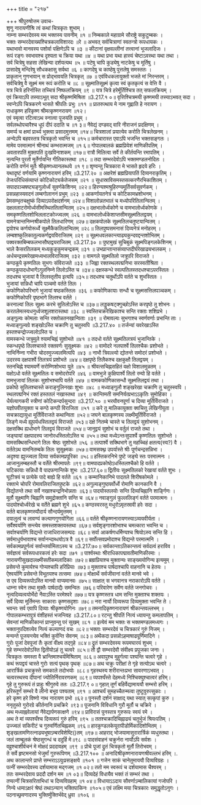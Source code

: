 +++
title = "२१७"

+++
श्रीपुरुषोत्तम उवाच-  
शृणु नारायणीश्रि त्वं कथां चित्रकृतः शुभाम् ।  
नाम्ना सम्भरदेवस्य मम भक्तस्य पावनीम् ॥१ ॥
निम्बकाले महाग्रामे सौराष्ट्रे सकुटुम्बकः ।  
भक्तः सम्भरदेवाख्यश्चित्रकलाविशारदः ॥रे ॥
अभवत् सर्वचित्राणां स्वतन्त्रो रूपधायकः ।  
यथाभावो मानवस्य पशोर्वा पक्षिणेऽपि च ॥३ ॥
कीटानां वृक्षवल्लीनां तत्त्वानां भूजलादिजः ।  
रूपं रङ्गः स्वभावश्च दृश्यता च क्रिया यथा ॥४ ॥
यथा प्रभा यथा हास्यं चेष्टाऽवस्था यथा तथा ।  
सर्व चित्रेषु सहसा लेखिन्या दर्शयत्यथ ॥५ ॥
पटेषु चापि कुड्येषु नाटकेषु च मूर्तिषु ।  
प्रासादेषु मन्दिरेषु सौधकक्षासु सर्वथा ॥६ ॥
कागदेषु च काष्ठेषु पुत्तलेषु समस्ततः ।  
प्राकृतान् गुणभावान् स प्रोद्भावयति चित्रकृत् ॥७ ॥
एवंविधकलायुक्तो भजते मां निरन्तरम् ।  
सर्वचित्रेषु वै सूक्ष्मं मम रूपं करोति च ॥८ ॥
सूक्ष्मातिसूक्ष्मं कृत्वा स्वं कृतकृत्यं स वेत्ति वै ।  
यत्र चित्रे हरिर्नास्ति तच्चित्रं निष्फलक्रियम् ॥९ ॥
यत्र चित्रे हरेर्मूर्तिश्चित्र तत् सफलक्रियम् ।  
एवं क्रियाऽपि तस्याऽभूत् सदा श्रीकृष्णमिश्रिता ॥3.217.१ ०॥
वृत्तिश्चित्रमयी कृष्णमयी तस्याऽभवत् सदा ।  
स्वप्नेऽपि चित्रकरणे भासते श्रीपतिः प्रभुः ॥११ ॥
प्रातरुत्थाय मे नाम गृह्णाति हे नरायण ।  
राधाकृष्ण हरिकृष्ण श्रीमत्कृष्णनरायण ॥१२।  
एवं स्मृत्वा रटित्वाऽथ स्नात्वा पूजयति प्रभुम् ।  
सर्वलब्धोपचारैश्च धूपं दीपं ददाति च ॥१ ३॥
नैवेद्यं दण्डवद् वारि नीराजनं प्रदक्षिणम् ।  
समर्प्य च क्षमां प्रार्थ्य भुक्त्वा प्रसादमुत्तमम् ॥१४॥
चित्रशालां प्रयात्येव करोति चित्रलेखनम् ।  
अन्येऽपि बहवस्तत्र चित्रकृतो भवन्ति च ॥१५॥
कर्मचारास्त एवाऽपि भजन्ति भक्तसङ्गतः ।  
मामेव परमात्मानं श्रीनाथं कम्भरात्मजम् ॥१ ६॥
गोपालबालकं ब्रह्मप्रियेशं माणिकीपतिम् ।  
अवतारपतिं मुक्तपतिं दुःखविनाशकम् ॥१७॥
रात्रौ मिलित्वा सर्वे ते कीर्तयन्ति रमापतिम् ।  
नृत्यन्ति पुरतो मूर्तेर्गायन्ति गीतिकास्तथा ॥१८ ॥
तदा सम्भरदेवोऽपि भक्तमण्डलनोदितः ।  
करोति वर्णनं मूर्तेः श्रीकृष्णध्यानलब्धये ॥१ ९॥
शृण्वन्तु चित्रकारा मे भासते हृदये हरिः ।  
यथादृष्टं वर्णयामि कृष्णनारायणं हरिम् ॥3.217.२० ॥
अक्षरेशं ब्रह्मप्रियापतिं दिव्यनराकृतिम् ।  
तेजःपरिधिसंव्याप्तं कोटिकोट्यर्कतेजसम् ॥२१ ॥
सुधास्राविसमस्तसत्करणैरभिकाशितम् ।  
सपादपञ्चषष्ट्यङ्गुलोर्ध्वं सुवर्णकेशिनम् ॥२२॥
हिरण्यश्मश्रुहिरण्यमूर्तिसर्वसुवर्णकम् ।  
प्रसन्नहास्यवदनं लम्बगोलाननं प्रभुम् ॥२३ ॥
आकर्णायतनेत्रं च कोटिकामभ्रशोभनम् ।  
प्रेमसम्भृतचक्षुष्कं दिव्याऽपरोक्षदर्शनम् ॥२४॥
विशालोन्नतभालं च मध्योपरितिलान्वितम् ।  
दक्षललाटरोमोर्ध्वसीमस्थिततिलान्वितम् ॥२५॥
दक्षभालोर्ध्वकोणे च वामभालोर्ध्वकोणके ।  
समकृष्णतिलशोभिललाटकोज्ज्वलम् ॥२६ ॥
वामभालोर्ध्वकेशाप्तसीमसूक्ष्मतिलद्वयम् ।  
वामनेत्रान्तनिम्नश्रीकपोले तिलधारिणम् ॥२७॥
दक्षकपोलके सूक्ष्मतिलचतुष्टयान्वितम् ।  
द्वयोश्च कर्णयोरूर्ध्वे सूक्ष्मैकैकतिलान्वितम् ॥२८॥
तिलपुष्पसमनासं दिव्यनेत्रं मनोहरम् ।  
लम्बशष्कुलिकातुल्यकर्णद्वयविराजितम् ॥२९ ॥
सूक्ष्मधवलकान्त्याढ्यकुन्दवद्दन्तशोभितम् ।  
पक्वरक्तबिम्बफलभासौष्ठद्वयराजितम् ॥3.217.३० ॥
पुष्टमुखं सुचिबुकं सूक्ष्मपिङ्गलकेशिनम् ।  
भाले कैसरतिलकम् मध्यकुङ्कुमचन्द्रकम् ॥३१ ॥
उभप्रान्तान्तसंव्याप्तदीर्घरेखाढ्यभालकम् ।  
अर्धचन्द्रसमरेखामध्यभालविराजितम् ॥३२ ॥
वामगले सूक्ष्मतिलो जत्रूपरि विराजते ।  
कण्ठकूपे कृष्णतिलः सुभगः संविराजते ॥३३ ॥
जिह्वा रक्तस्थलपद्मनिभा सरस्वतीश्रिता ।  
कण्ठकूपादधोभागेंऽगुलनिम्ने तिलोऽस्ति च ॥३४॥
दक्षस्कन्धे स्वल्पतिलस्तदधश्चाऽपरस्तिलः ।  
तदधश्च भुजायां वै तिलस्तृतीय इत्यपि ॥३५॥
तदधश्च चतुर्थोऽपि वर्तते च शुभस्तिलः ।  
भुजायां सन्निधौ चापि पञ्चमो वर्तते तिलः ।  
कफोणिकोपरिभागे भुजायां षष्ठकस्तिलः ॥३६ ॥
कफोणिकायाः सन्धौ च सूक्ष्मसत्तिलपञ्चकम् ।  
कफोणिकोपरि पृष्ठभागे तिलश्च वर्तते ।  
करनाल्यां तिलः सूक्ष्मः करभे सुतिलोऽस्ति च ॥३७॥
लड्डुकषट्क्गुच्छोऽस्ति करपृष्ठे तु शोभनः ।  
करतलेमत्स्यधनुर्ध्वजशूलशरास्तथा ॥३८ ॥
स्वस्तिचक्ररेखिकाश्च सन्ति रक्ताः शशिप्रभे ।  
अङ्गुल्यः कोमलाः सन्ति रक्तोन्नतनखान्विताः ॥३९ ॥
रोमावल्यः सुभगाश्च स्वर्णवर्णाः प्रभान्ति ताः ।  
मध्याङ्गुल्यग्रे शङ्खोऽस्ति चक्राणि तु चतुस्वपि ॥3.217.४० ॥
तर्जन्यां यवरेखाऽस्ति हस्तश्चन्द्रोज्ज्वलोऽस्ति च ।  
वामस्कन्धे जत्रुमूले श्यामचिह्नं सुशोभते ॥४१ ॥
तदधो वर्तते सूक्ष्मतिलत्रयं भुजान्तिके ।  
स्कन्धपृष्ठे तिलश्चास्ते रक्तवर्णः सुसूक्ष्मकः ॥४२ ॥
वामोदरे नलपार्श्वे तिलश्चैकः प्रशोभते ।  
नाभिर्निम्ना गभीरा चोदरमुज्ज्वलमित्यपि ॥४३ ॥
नाभौ त्रिवल्ल्यो द्योतन्ते समोदरं प्रशोभते ।  
उदरस्य दक्षपार्श्वे तिलत्रयं प्रशोभते ॥४४॥
दक्षपृष्ठे तिलैकश्च दक्षकुक्षौ तिलद्वयम् ।  
स्तनचिह्ने श्यामवर्णे सरोम्णिशोभया युते ॥४५ ॥
श्रीवत्सचिह्नसहितं वक्षो विशालमुन्नतम् ।  
वक्षोऽधो वर्तते सूक्ष्मतिलः व समोदरोपरि ॥४६ ॥
वामभुजे कुक्षिपार्श्वे तिलो रम्यो हि वर्तते ।  
वामभुजायां तिलकः सुशोभश्चापि वर्तते ॥४७ ॥
वामकफोणिकासन्धौ सूक्ष्मतिलद्वयं तथा ।  
प्रकोष्ठे सुतिलश्चास्ते कराङ्गुलिनखाः शुभाः ॥४८ ॥
मध्याङ्गुलौ शङ्खरेखा चक्राणि तु चतुस्स्वपि ।  
स्थलपद्मनिभं रक्तं हस्ततलं नखास्तथा ॥४९ ॥
कान्तिमती समनिर्यत्प्रभाऽऽकृतिः सुमोहिका ।  
धैर्यत्यागकरी स्त्रीणां कोटिकन्दर्पसुन्दरा ॥3.217.५० ॥
भरयौवनपूर्णा च दिव्या मूर्तिर्विराजते ।  
यज्ञोपवीतयुक्ता च कण्ठे कण्ठी विराजिता ॥५१ ॥
करे तु मालिकायुक्ता क्वचित्तु लेखिनीयुता ।  
सचक्राद्यायुधा मूर्तिर्विराजते कथान्विता ॥५२॥
जघने बालकृष्णस्य लक्ष्मीमूर्तिर्विराजते ।  
लिङ्गे मध्ये ह्युपर्यधस्तिलद्वयं विराजते ॥५३॥
दक्षे नितम्बे चास्ते च तिलद्वयं सुशोभनम् ।  
दक्षसक्थि ह्यधोभागे तिलद्वयं विराजते ॥५४॥
जानुद्वयं सुशोभं च वर्तुलं राजते तथा ।  
जङ्घायां दक्षपादस्य जानोरधस्तिलोऽस्ति च ॥५५॥
तथा मध्येऽन्तःसुपार्श्वे कृष्णतिलः सुशोभते ।  
वामसक्थिसन्धिभागे तिलः श्रेष्ठः सुशोभते ॥५६ ॥
तत्पार्श्वे सक्थिभागे तु महच्चिहं क्षतत्य(स्य?) वै ।  
वर्ततेऽथ वामनितम्बके तिलः सुसूक्ष्मकः ॥५७॥
वामसक्थ्न उपर्यास्ते श्रीः पूर्णचन्द्रसन्निभा ।  
अदृश्या ह्युज्ज्वला दिव्या सर्वकामप्रपूरिका ॥५८॥
हस्तिकरनिभे पुष्टे जङ्घे स्तः परमात्मनः ।  
आजानुलम्बहस्तौ च वर्तेते श्रीरमापतेः ॥९९॥
वामपादप्रकोष्ठेऽधस्तिलश्चैको हि वर्तते ।  
घटिकायाः सन्निधौ वै पादफणान्तिके शुभः ॥3.217.६०॥
द्वितीयः सूक्ष्मतिलको रेखायां वर्तते शुभः ।  
घूटीत्रयं च प्रत्येके पादे बाह्ये हि वर्तते ॥६१ ॥
कम्मानिकानिभे पादतले शिरीषकोमले ।  
रक्ताभे चोपरि रोमावलिराजितपुष्टके ॥६२॥
अगुल्यङ्गुष्ठपर्वोर्ध्वे रोमाणि कानकानि वै ।  
विद्योतन्ते तथा सर्वे नखाश्चन्द्रनिभोन्नताः ॥६३॥
पादयोस्तलयोः सन्ति दिव्यचिह्नानि शार्ङ्गिणः ।  
मूर्तौ सूक्ष्माणि चिह्नानि समुद्रोक्तानि सन्ति च ॥६४॥
नवाङ्गुलं फुल्ललिङ्गं वर्तते परमात्मनः ।  
पादयोश्चोर्ध्वरेखे च वर्तेते ब्रह्मगे शुभे ॥६५॥
कण्ठस्वरस्तु मधुरोऽमृतस्रावी हरेः सदा ।  
वर्तते बालकृष्णस्यौदार्य सौन्दर्यमुत्तमम् ।  
दयालुत्वं च लावण्यं कल्याणगुणयोगिता ॥६६॥
वर्तते श्रीकृष्णनारायणस्याऽव्ययवीर्यता ।  
सर्वैश्वर्याणि सन्त्येव समस्तशक्तयस्तथा ॥६७॥
सर्वशृङ्गारशोभाश्च चमत्कारा भवन्ति च ।  
सर्वाश्चर्याणि विद्यन्ते राजाधिराजसम्पदः ॥६८॥
सर्वा आकर्षणधर्मिण्यश्च श्रियोऽस्य सन्ति हि ।  
सर्वमाधुर्यभावाश्च सर्वानन्दाब्धयोऽत्र वै ॥६९॥
सर्वोत्सवप्रमोदाश्च विद्यन्ते परमात्मनि ।  
सर्वकामप्रपूर्णत्वं सर्वान्तर्यामिताऽस्य च ॥3.217.७०॥
सर्वकान्ताऽतिकान्तत्वं सर्वदत्वं हराविव ।  
सर्वज्ञत्वं सर्वरूपधारकत्वं हरेः सदा ॥७१ ॥
पार्श्वस्थाः श्रीराधिकापद्मावतीमाणिकीरमाः ।  
नारायणीसुखदालक्ष्मीसतीकमलादिकाः ॥७२॥
ब्रह्मप्रियाश्च मुक्तान्यः साङ्ख्ययोगिन्य इत्यमुम् ।  
प्रसेवन्ते कुमार्यश्च गोप्यश्चापि हरिप्रियाः ॥७३॥
मुक्ताश्च पार्षदाश्चापि वाहनानि च हेतयः ।  
ऐश्वर्याणि प्रसेवन्ते विभूतयश्च तत्समा ॥७४॥
मोक्षार्थे सर्वजीवानां वर्तते मानवे भवे ।  
स एव दिव्यरूपोऽस्ति मानवो वाप्यमानवः ॥७५॥
साक्षात् स भगवानत्र नराकारोऽपि वर्तते ।  
धाम्ना स्वेन तथा मुक्तैः पार्षदाद्यैः समन्वितः ॥७६॥
परिवारेण सर्वेण वर्तते जनगोचरः ।  
नृत्वदिव्यत्वयोर्भेदो नैवाऽस्ति परमेश्वरे ॥७७॥
यत्र कृष्णस्तत्र धाम सन्ति मुक्ताश्च शक्तयः ।  
सर्वे दिव्या मूर्तिमन्तः साकाराः कृष्णसदृशाः ॥७८॥
नरा नार्यो दिव्यरूपा दिव्यमुक्ता भवन्ति ते ।  
भवन्तः सर्व एवापि दिव्याः श्रीकृष्णयोगिनः ॥७९॥
तमनादिकृष्णनारायणं श्रीकान्तवल्लभम् ।  
गोपालकम्भरापुत्रं वंशीहस्तं भजन्त्विह ॥3.217.८०॥
रटन्तु श्रीपतिं नित्यं ध्यायन्तु कमलापतिम् ।  
सेवन्तां माणिकीकान्तं प्राप्नुवन्तु परं सुखम् ॥८१ ॥
इत्येवं मम भक्तः स भक्तमण्डलमध्यगः ।  
भक्तानुपदिशत्येव नित्यं कल्याणदं वचः ॥८२॥
भक्ताः सम्भरदेवं च चित्रकारं गुरुं निजम् ।  
मन्यन्ते पूजयन्त्येव भक्तिं कुर्वन्ति सेवनम् ॥८३॥
अथैकदा प्रसन्नोऽहमाषाढपूर्णिमादिने ।  
गुरोः पूजां देवपूजां तैः कृतां वीक्ष्य तद्गृहे ॥८४॥
द्रुतं सम्भरदेवस्य रूपमघारयं शुभम् ।  
गृहे सम्भरदेवोऽस्ति द्वितीयोऽहं तु चत्वरे ॥८५॥
तौ द्वौ सम्भरदेवौ संवीक्ष्य प्रपूजका जनाः ।  
चित्रकृतः समस्ता वै भ्रान्तिमाश्चर्यमिश्रिताम् ॥८६॥
अवापुश्च मुहुर्गत्वा पश्यन्ति चत्वरे गृहे ।  
कथं रूपद्वयं चास्ते गुरोः सत्यं पृथक् पृथक् ॥८७॥
अथ चक्रुः परीक्षां ते गृहे सत्योऽथ चत्वरे ।  
आरार्त्रिकं प्रचक्रुस्ते समकाले तदोभयोः ॥८८॥
गृहस्थस्य शरीरान्तःप्रभा सावरणाऽभवत् ।  
चत्वरस्थस्य दीपानां ज्योतिर्निरावरणकम् ॥८९॥
व्यपश्यँस्ते देहमध्ये निश्चिक्युश्चात्वरं हरिम्।  
गृहे तु गुरुरूपं तं प्राहुः श्रीगुरुवे ततः ॥3.217.९ ०॥
गृहात् तूर्णं बहिर्वेद्यामाययौ सम्भरो हरिम् ।  
हरिस्तूर्णं सम्भरे वै लीनो बभूव पश्यताम् ॥९१ ॥
आश्चर्यं सुमहच्चैतन्मत्वा तुष्टुवुरुत्सुकाः ।  
हरे कृष्ण हरे विष्णो नाथ नारायण प्रभो ॥६२॥
पुनस्तौ दर्शनं साक्षाद् यथा स्यात् सत्कृपां कुरु ।  
ननृतुस्ते गुरोरग्रे कीर्तनानि प्रचक्रिरे ॥९३॥
पूजनानि विविधानि गुरौ मूर्तौ च चक्रिरे ।  
अथ मध्याह्नवेलायां नैवेद्यार्पणसत्क्षणे ॥९४॥
प्राविरासं पुनस्तत्र गुरुरूपः स्वयं रमे ।  
अथ ते मां व्यपश्यँश्च दिव्यरूपं गुरुं हरिम् ॥९५ ॥
ततश्चक्रादिचिह्नाढ्यं चतुर्भुजं श्रियःपतिम् ।  
उज्ज्वलं सकिरीटं च गुरुवर्णितचिह्नकम् ॥९६॥
हारकुण्डलकेयूरापीडोर्मिकादिशोभितम् ।  
शृङ्खलामणिरत्नाढ्यभूषाऽम्बरविशेष्टि()तम् ॥९७॥
आहराद् भोजयामासुरारार्त्रिकं व्यधुस्तथा ।  
जलं ताम्बूलकं श्रेष्ठसुगन्धं च ददुर्हि मे॥९८ ॥
पादसंवाहनं चक्रुर्नरा नार्योऽपि सर्वशः ।  
वव्रुश्चाशीर्वचनं मे मोक्षदं प्रददावहम् ॥९९ ॥
प्रोचे पूजां द्रुतं चित्रकृतो मूर्तौ तिरोभवम् ।  
ते सर्वे हृष्टमनसो भेजुर्मां गुरुरूपिणम् ॥3.217.१०० ॥
अनादिश्रीकृष्णनारायणश्रीवल्लभं हरिम् ।.  
अथ कालान्तरे प्राप्ते सम्भराऽऽयुःप्रसङ्क्षये ॥१०१ ॥
गजेन साकं चानेतुमाययौ दिव्यविग्रहः ।  
पत्नीं सम्भरदेवस्य दर्शयामास मद्गजम् ॥१ ०२॥
ततो मम स्वरूपं च दर्शयामास चैश्वरम् ।  
ततः सम्भरदेवाय प्रददौ दर्शन मम ॥१ ०३॥
दिव्यदेहं विधायैव भक्तं तं सम्भरं तथा ।  
तप्पत्नीं चित्रसरिताभिधां च दिव्यविग्रहाम् ॥१ ०४॥
विधायाऽऽदाय सौवर्णाऽम्बालिकायां गजोपरि ।  
निन्ये धामाऽक्षरं श्रेष्ठं तथाऽन्यान् भक्तिपाकिनः ॥१०५॥
एवं लक्ष्मि मया चित्रकारः समुद्धृतोऽनुगः ।  
पठनाच्छ्रवणादस्य भुक्तिर्मुक्तिर्भवेद् ध्रुवा ॥१०६ ॥
